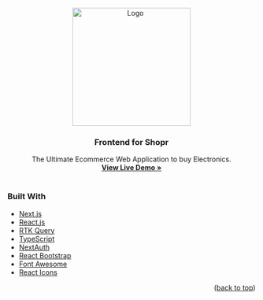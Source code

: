 <div id="top"></div>

<!-- PROJECT LOGO -->
<br />
<div align="center">
  <a href="https://github.com/othneildrew/Best-README-Template">
    <img src="https://user-images.githubusercontent.com/78202013/150069365-94907903-35ad-4bf2-b842-e7888a2b8d21.png" alt="Logo" width="240" height="240">
  </a>

  <h3 align="center">Frontend for Shopr</h3>

  <p align="center">
    The Ultimate Ecommerce Web Application to buy Electronics.
    <br />
    <a href="https://shopr.vercel.app/"><strong>View Live Demo »</strong></a>
    <br />
    <br />
    
  </p>
</div>

<!-- ABOUT THE PROJECT -->

### Built With

- [Next.js](https://nextjs.org/)
- [React.js](https://reactjs.org/)
- [RTK Query](https://redux.js.org/)
- [TypeScript](https://www.typescriptlang.org/)
- [NextAuth](https://next-auth.js.org/)
- [React Bootstrap](https://react-bootstrap.github.io/)
- [Font Awesome](https://fontawesome.com)
- [React Icons](https://react-icons.github.io/react-icons/search)

<p align="right">(<a href="#top">back to top</a>)</p>

<!-- MARKDOWN LINKS & IMAGES -->
<!-- https://www.markdownguide.org/basic-syntax/#reference-style-links -->

[contributors-shield]: https://img.shields.io/github/contributors/othneildrew/Best-README-Template.svg?style=for-the-badge
[contributors-url]: https://github.com/othneildrew/Best-README-Template/graphs/contributors
[forks-shield]: https://img.shields.io/github/forks/othneildrew/Best-README-Template.svg?style=for-the-badge
[forks-url]: https://github.com/othneildrew/Best-README-Template/network/members
[stars-shield]: https://img.shields.io/github/stars/othneildrew/Best-README-Template.svg?style=for-the-badge
[stars-url]: https://github.com/othneildrew/Best-README-Template/stargazers
[issues-shield]: https://img.shields.io/github/issues/othneildrew/Best-README-Template.svg?style=for-the-badge
[issues-url]: https://github.com/othneildrew/Best-README-Template/issues
[license-shield]: https://img.shields.io/github/license/othneildrew/Best-README-Template.svg?style=for-the-badge
[license-url]: https://github.com/othneildrew/Best-README-Template/blob/master/LICENSE.txt
[linkedin-shield]: https://img.shields.io/badge/-LinkedIn-black.svg?style=for-the-badge&logo=linkedin&colorB=555
[linkedin-url]: https://linkedin.com/in/othneildrew
[product-screenshot]: images/screenshot.png
